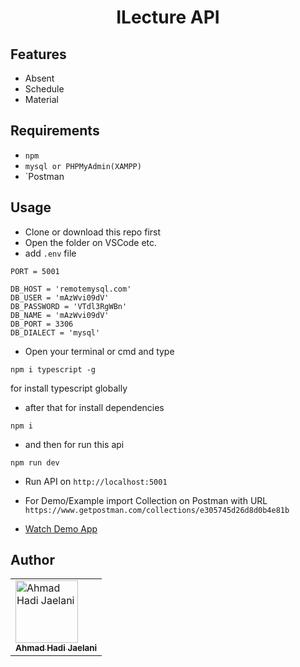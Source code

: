 <h1 align="center">ILecture API</h1>

## Features

- Absent
- Schedule
- Material

## Requirements

- `npm`
- `mysql or PHPMyAdmin(XAMPP)`
- `Postman

## Usage

- Clone or download this repo first
- Open the folder on VSCode etc.
- add `.env` file
```
PORT = 5001

DB_HOST = 'remotemysql.com'
DB_USER = 'mAzWvi09dV'
DB_PASSWORD = 'VTdl3RgWBn'
DB_NAME = 'mAzWvi09dV'
DB_PORT = 3306
DB_DIALECT = 'mysql'
```
- Open your terminal or cmd and type
````
npm i typescript -g
````
  for install typescript globally
- after that for install dependencies
 ```
 npm i
 ```
- and then for run this api
```
npm run dev
```

- Run API on `http://localhost:5001`


- For Demo/Example import Collection on Postman with URL `https://www.getpostman.com/collections/e305745d26d8d0b4e81b`

- [Watch Demo App]()

## Author
  <table>
    <tr>
      <td>
        <a href="https://github.com/aahmadhadi">
          <img width="100" src="https://avatars1.githubusercontent.com/u/35247372?s=460&v=4" alt="Ahmad Hadi Jaelani"><br/>
          <sub><b>Ahmad Hadi Jaelani</b></sub>
        </a>
      </td>
    </tr>
  </table>
